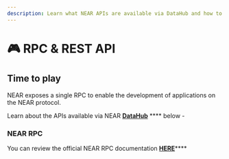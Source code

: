 ```yaml
---
description: Learn what NEAR APIs are available via DataHub and how to use them
---
```


# 🎮 RPC & REST API

## Time to play

NEAR exposes a single RPC to enable the development of applications on the NEAR protocol.

Learn about the APIs available via NEAR [**DataHub**](https://datahub.figment.io/sign\_up?service=near) **** below -&#x20;

### NEAR RPC

You can review the official NEAR RPC documentation [**HERE**](https://docs.near.org/docs/api/rpc#docsNav)****

